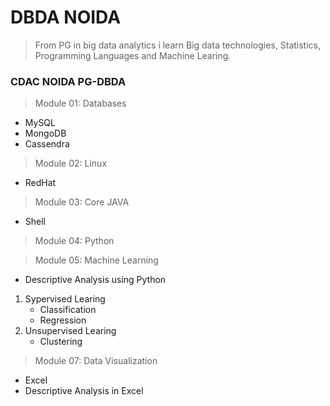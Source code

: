 # DBDA NOIDA
> From PG in big data analytics i learn Big data technologies, Statistics, Programming Languages and Machine Learing.
### CDAC NOIDA PG-DBDA 
> Module 01: Databases
+ MySQL
+ MongoDB
+ Cassendra

> Module 02: Linux
+ RedHat

> Module 03: Core JAVA
+ Shell

> Module 04: Python


> Module 05: Machine Learning
+ Descriptive Analysis using Python
1. Sypervised Learing
   - Classification
   - Regression
2. Unsupervised Learing
   - Clustering



> Module 07: Data Visualization
+ Excel 
+ Descriptive Analysis in Excel


